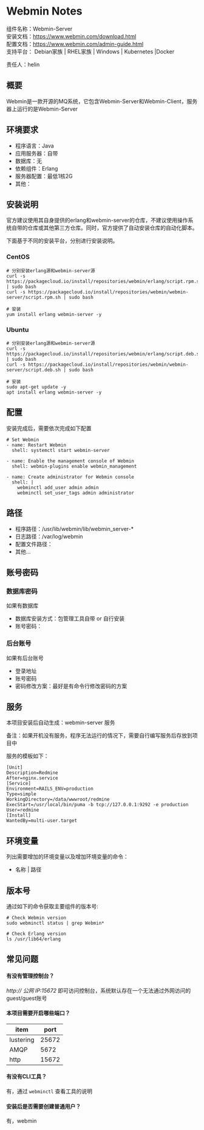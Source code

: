 # Webmin Notes

组件名称：Webmin-Server  
安装文档：https://www.webmin.com/download.html  
配置文档：https://www.webmin.com/admin-guide.html  
支持平台： Debian家族 | RHEL家族 | Windows | Kubernetes |Docker  

责任人：helin

## 概要

Webmin是一款开源的MQ系统，它包含Webmin-Server和Webmin-Client，服务器上运行的是Webmin-Server

## 环境要求

* 程序语言：Java 
* 应用服务器：自带
* 数据库：无
* 依赖组件：Erlang
* 服务器配置：最低1核2G
* 其他：

## 安装说明

官方建议使用其自身提供的erlang和webmin-server的仓库，不建议使用操作系统自带的仓库或其他第三方仓库。同时，官方提供了自动安装仓库的自动化脚本。

下面基于不同的安装平台，分别进行安装说明。

### CentOS

```shell
# 分别安装erlang源和webmin-server源
curl -s https://packagecloud.io/install/repositories/webmin/erlang/script.rpm.sh | sudo bash
curl -s https://packagecloud.io/install/repositories/webmin/webmin-server/script.rpm.sh | sudo bash

# 安装
yum install erlang webmin-server -y
```

### Ubuntu

```shell
# 分别安装erlang源和webmin-server源
curl -s https://packagecloud.io/install/repositories/webmin/erlang/script.deb.sh | sudo bash
curl -s https://packagecloud.io/install/repositories/webmin/webmin-server/script.deb.sh | sudo bash

# 安装
sudo apt-get update -y
apt install erlang webmin-server -y
```

## 配置

安装完成后，需要依次完成如下配置

```shell
# Set Webmin
- name: Restart Webmin
  shell: systemctl start webmin-server

- name: Enable the management console of Webmin
  shell: webmin-plugins enable webmin_management

- name: Create administrator for Webmin console
  shell: |
    webminctl add_user admin admin
    webminctl set_user_tags admin administrator
```

## 路径

* 程序路径：/usr/lib/webmin/lib/webmin_server-*
* 日志路径：/var/log/webmin  
* 配置文件路径：  
* 其他...

## 账号密码

### 数据库密码

如果有数据库

* 数据库安装方式：包管理工具自带 or 自行安装
* 账号密码：

### 后台账号

如果有后台账号

* 登录地址
* 账号密码
* 密码修改方案：最好是有命令行修改密码的方案


## 服务

本项目安装后自动生成：webmin-server 服务

备注：如果开机没有服务，程序无法运行的情况下，需要自行编写服务后存放到项目中

服务的模板如下：

```
[Unit]
Description=Redmine
After=nginx.service
[Service]
Environment=RAILS_ENV=production
Type=simple
WorkingDirectory=/data/wwwroot/redmine
ExecStart=/usr/local/bin/puma -b tcp://127.0.0.1:9292 -e production 
User=redmine
[Install]
WantedBy=multi-user.target
```

## 环境变量

列出需要增加的环境变量以及增加环境变量的命令：

* 名称 | 路径

## 版本号

通过如下的命令获取主要组件的版本号: 

```
# Check Webmin version
sudo webminctl status | grep Webmin*

# Check Erlang version
ls /usr/lib64/erlang
```

## 常见问题

#### 有没有管理控制台？

*http:// 公网 IP:15672* 即可访问控制台，系统默认存在一个无法通过外网访问的guest/guest账号

#### 本项目需要开启哪些端口？

| item      | port  |
| --------- | ----- |
| lustering | 25672 |
| AMQP      | 5672  |
| http      | 15672 |

#### 有没有CLI工具？

有，通过 `webminctl` 查看工具的说明

#### 安装后是否需要创建普通用户？

有，webmin
